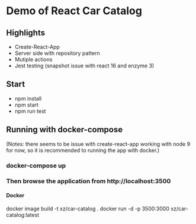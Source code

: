 # Demo of React Car Catalog

## Highlights 
- Create-React-App
- Server side with repository pattern
- Mutiple actions
- Jest testing
  (snapshot issue with react 16 and enzyme 3)

## Start
- npm install
- npm start
- npm run test

## Running with docker-compose <recommended>
(Notes: there seems to be issue with create-react-app working with node 9 for now, so it is recommended to running the app with docker.)
### docker-compose up
### Then browse the application from http://localhost:3500

#### Docker 
docker image build -t xz/car-catalog .
docker run -d -p 3500:3000 xz/car-catalog:latest


